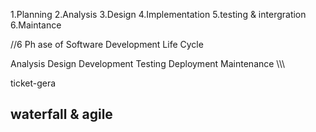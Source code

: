 1.Planning
2.Analysis
3.Design
4.Implementation
5.testing & intergration
6.Maintance


//6 Ph 
  ase of Software Development Life Cycle

Analysis
Design 
Development
 Testing
  Deployment
   Maintenance
\\\\\

ticket-gera


##  waterfall &  agile
 
